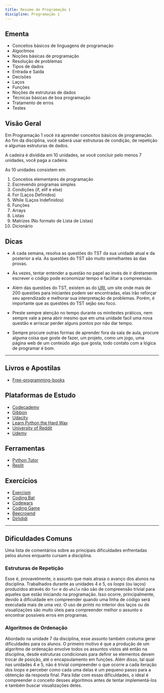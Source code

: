 ```yaml
---
title: Resumo de Programação 1
discipline: Programação 1
---
```

## Ementa

- Conceitos básicos de linguagens de programação
- Algoritmos
- Noções básicas de programação
- Resolução de problemas
- Tipos de dados
- Entrada e Saída
- Decisões 
- Laços
- Funções
- Noções de estruturas de dados
- Técnicas básicas de boa programação
- Tratamento de erros
- Testes

## Visão Geral

Em Programação 1 você irá aprender conceitos básicos de programação. Ao fim da disciplina, você saberá usar estruturas de condição, de repetição e algumas estruturas de dados.

A cadeira é dividida em 10 unidades, se você concluir pelo menos 7 unidades, você paga a cadeira.

As 10 unidades consistem em:

1. Conceitos elementares de programação
2. Escrevendo programas simples
3. Condições (if, elif e else)
4. For (Laços Definidos)
5. While (Laços Indefinidos)
6. Funções
7. Arrays
8. Listas
9. Matrizes (No formato de Lista de Listas)
10. Dicionário

## Dicas

- A cada semana, resolva as questões do TST da sua unidade atual e da posterior a ela. As questões do TST são muito semelhantes às das provas.

- Às vezes, tentar entender a questão no papel ao invés de ir diretamente escrever o código pode economizar tempo e facilitar a compreensão.

- Além das questões do TST, existem as do [URI](https://www.urionlinejudge.com.br/judge/pt/login), um site onde mais de 200 questões para iniciantes podem ser encontradas, elas irão reforçar seu aprendizado e melhorar sua interpretação de problemas. Porém, é importante que as questões do TST sejão seu foco.

- Preste sempre atenção no tempo durante os minitestes práticos, nem sempre vale a pena abrir mesmo que em uma unidade facil uma nova questão e arriscar perder alguns pontos por não dar tempo.

- Sempre procure outras formas de aprender fora da sala de aula, procure alguma coisa que goste de fazer, um projeto, como um jogo, uma página web de um conteúdo algo que gosta, todo contato com a lógica de programar é bom.

---
## Livros e Apostilas

- [Free-programming-books](https://github.com/EbookFoundation/free-programming-books/blob/master/free-programming-books-pt_BR.md#python)

## Plataformas de Estudo

- [Codecademy](http://www.codecademy.com/)
- [Gibbon](https://gibbon.co/topics/programming)
- [Udacity](https://br.udacity.com)
- [Learn Python the Hard Way](http://learnpythonthehardway.org/book/)
- [University of Reddit](http://ureddit.com/category/23442/computer-science)
- [Udemy](https://www.udemy.com/pt/)

## Ferramentas

- [Python Tutor](http://www.pythontutor.com/visualize.html#mode=edit)
- [Replit](https://replit.com/languages/python3)

## Exercícios

- [Exercism](https://exercism.io/)
- [Coding Bat](https://codingbat.com/python)
- [Codewars](https://www.codewars.com/)
- [Coding Game](https://www.codingame.com/)
- [Beecrownd](https://www.beecrowd.com.br/judge/en/login)
- [Dirlididi](http://dirlididi.com/client/index.html#)

---
## Dificuldades Comuns

Uma lista de comentários sobre as principais dificuldades enfrentadas pelos alunos enquanto cursam a disciplina.

### Estruturas de Repetição
Esse é, provavelmente, o assunto que mais atrasa o avanço dos alunos na disciplina. Trabalhados durante as unidades 4 e 5, os *loops* (ou laços) produzidos através do `for` e do `while` não são de compreensão trivial para aqueles que estão iniciando na programação. Isso ocorre, principalmente, devido à dificuldade em compreender quando uma linha de código será executada mais de uma vez. O uso de *prints* no interior dos laços ou de visualizações são muito úteis para compreender melhor o assunto e encontrar possíveis erros em programas.

### Algoritmos de Ordenação
Abordado na unidade 7 da disciplina, esse assunto também costuma gerar dificuldades para os alunos. O primeiro motivo é que a produção de um algoritmo de ordenação envolve todos os assuntos vistos até então na disciplina, desde estruturas condicionais para definir se elementos devem trocar de posição, até o encapsulamento em funções. Além disso, tal qual nas unidades 4 e 5, não é trivial compreender o que ocorre a cada iteração dos *loops* e perceber como cada uma delas é um pequeno passo para a obtenção da resposta final. Para lidar com essas dificuldades, o ideal é compreender o conceito desses algoritmos antes de tentar implementá-los e também buscar visualizações deles.
